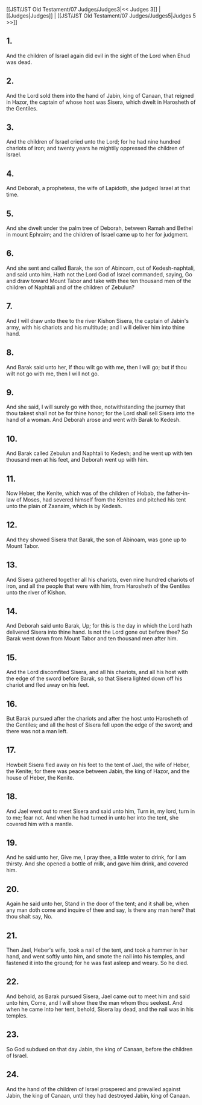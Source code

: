 [[JST/JST Old Testament/07 Judges/Judges3|<< Judges 3]] | [[Judges|Judges]] | [[JST/JST Old Testament/07 Judges/Judges5|Judges 5 >>]]
## 1.
And the children of Israel again did evil in the sight of the Lord when Ehud was dead.
## 2.
And the Lord sold them into the hand of Jabin, king of Canaan, that reigned in Hazor, the captain of whose host was Sisera, which dwelt in Harosheth of the Gentiles.
## 3.
And the children of Israel cried unto the Lord; for he had nine hundred chariots of iron; and twenty years he mightily oppressed the children of Israel.
## 4.
And Deborah, a prophetess, the wife of Lapidoth, she judged Israel at that time.
## 5.
And she dwelt under the palm tree of Deborah, between Ramah and Bethel in mount Ephraim; and the children of Israel came up to her for judgment.
## 6.
And she sent and called Barak, the son of Abinoam, out of Kedesh-naphtali, and said unto him, Hath not the Lord God of Israel commanded, saying, Go and draw toward Mount Tabor and take with thee ten thousand men of the children of Naphtali and of the children of Zebulun?
## 7.
And I will draw unto thee to the river Kishon Sisera, the captain of Jabin\'s army, with his chariots and his multitude; and I will deliver him into thine hand.
## 8.
And Barak said unto her, If thou wilt go with me, then I will go; but if thou wilt not go with me, then I will not go.
## 9.
And she said, I will surely go with thee, notwithstanding the journey that thou takest shall not be for thine honor; for the Lord shall sell Sisera into the hand of a woman. And Deborah arose and went with Barak to Kedesh.
## 10.
And Barak called Zebulun and Naphtali to Kedesh; and he went up with ten thousand men at his feet, and Deborah went up with him.
## 11.
Now Heber, the Kenite, which was of the children of Hobab, the father-in-law of Moses, had severed himself from the Kenites and pitched his tent unto the plain of Zaanaim, which is by Kedesh.
## 12.
And they showed Sisera that Barak, the son of Abinoam, was gone up to Mount Tabor.
## 13.
And Sisera gathered together all his chariots, even nine hundred chariots of iron, and all the people that were with him, from Harosheth of the Gentiles unto the river of Kishon.
## 14.
And Deborah said unto Barak, Up; for this is the day in which the Lord hath delivered Sisera into thine hand. Is not the Lord gone out before thee? So Barak went down from Mount Tabor and ten thousand men after him.
## 15.
And the Lord discomfited Sisera, and all his chariots, and all his host with the edge of the sword before Barak, so that Sisera lighted down off his chariot and fled away on his feet.
## 16.
But Barak pursued after the chariots and after the host unto Harosheth of the Gentiles; and all the host of Sisera fell upon the edge of the sword; and there was not a man left.
## 17.
Howbeit Sisera fled away on his feet to the tent of Jael, the wife of Heber, the Kenite; for there was peace between Jabin, the king of Hazor, and the house of Heber, the Kenite.
## 18.
And Jael went out to meet Sisera and said unto him, Turn in, my lord, turn in to me; fear not. And when he had turned in unto her into the tent, she covered him with a mantle.
## 19.
And he said unto her, Give me, I pray thee, a little water to drink, for I am thirsty. And she opened a bottle of milk, and gave him drink, and covered him.
## 20.
Again he said unto her, Stand in the door of the tent; and it shall be, when any man doth come and inquire of thee and say, Is there any man here? that thou shalt say, No.
## 21.
Then Jael, Heber\'s wife, took a nail of the tent, and took a hammer in her hand, and went softly unto him, and smote the nail into his temples, and fastened it into the ground; for he was fast asleep and weary. So he died.
## 22.
And behold, as Barak pursued Sisera, Jael came out to meet him and said unto him, Come, and I will show thee the man whom thou seekest. And when he came into her tent, behold, Sisera lay dead, and the nail was in his temples.
## 23.
So God subdued on that day Jabin, the king of Canaan, before the children of Israel.
## 24.
And the hand of the children of Israel prospered and prevailed against Jabin, the king of Canaan, until they had destroyed Jabin, king of Canaan.

